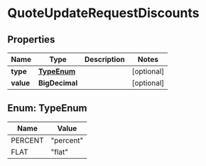 

# QuoteUpdateRequestDiscounts


## Properties

Name | Type | Description | Notes
------------ | ------------- | ------------- | -------------
**type** | [**TypeEnum**](#TypeEnum) |  |  [optional]
**value** | **BigDecimal** |  |  [optional]



## Enum: TypeEnum

Name | Value
---- | -----
PERCENT | &quot;percent&quot;
FLAT | &quot;flat&quot;



